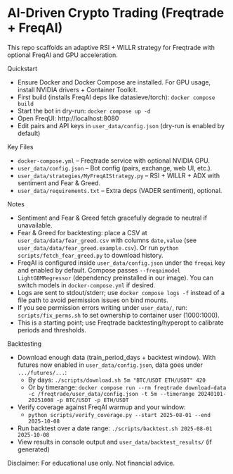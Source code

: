 # AI-Driven Crypto Trading (Freqtrade + FreqAI)

This repo scaffolds an adaptive RSI + WILLR strategy for Freqtrade with optional FreqAI and GPU acceleration.

Quickstart
- Ensure Docker and Docker Compose are installed. For GPU usage, install NVIDIA drivers + Container Toolkit.
- First build (installs FreqAI deps like datasieve/torch): `docker compose build`
- Start the bot in dry-run: `docker compose up -d`
- Open FreqUI: http://localhost:8080
- Edit pairs and API keys in `user_data/config.json` (dry-run is enabled by default)

Key Files
- `docker-compose.yml` – Freqtrade service with optional NVIDIA GPU.
- `user_data/config.json` – Bot config (pairs, exchange, web UI, etc.).
- `user_data/strategies/MyFreqAIStrategy.py` – RSI + WILLR + ADX with sentiment and Fear & Greed.
- `user_data/requirements.txt` – Extra deps (VADER sentiment), optional.

Notes
- Sentiment and Fear & Greed fetch gracefully degrade to neutral if unavailable.
- Fear & Greed for backtesting: place a CSV at `user_data/data/fear_greed.csv` with columns `date,value` (see `user_data/data/fear_greed.example.csv`). Or run `python scripts/fetch_fear_greed.py` to download history.
- FreqAI is configured inside `user_data/config.json` under the `freqai` key and enabled by default. Compose passes `--freqaimodel LightGBMRegressor` (dependency preinstalled in our image). You can switch models in `docker-compose.yml` if desired.
- Logs are sent to stdout/stderr; use `docker compose logs -f` instead of a file path to avoid permission issues on bind mounts.
- If you see permission errors writing under `user_data/`, run: `scripts/fix_perms.sh` to set ownership to container user (1000:1000).
- This is a starting point; use Freqtrade backtesting/hyperopt to calibrate periods and thresholds.

Backtesting
- Download enough data (train_period_days + backtest window). With futures now enabled in `user_data/config.json`, data goes under `.../futures/...`:
  - By days: `./scripts/download.sh 5m "BTC/USDT ETH/USDT" 420`
  - Or by timerange: `docker compose run --rm freqtrade download-data -c /freqtrade/user_data/config.json -t 5m --timerange 20240101-20251008 -p BTC/USDT -p ETH/USDT`
- Verify coverage against FreqAI warmup and your window:
  - `python scripts/verify_coverage.py --start 2025-08-01 --end 2025-10-08`
- Run backtest over a date range: `./scripts/backtest.sh 2025-08-01 2025-10-08`
- View results in console output and `user_data/backtest_results/` (if generated)

Disclaimer: For educational use only. Not financial advice.
